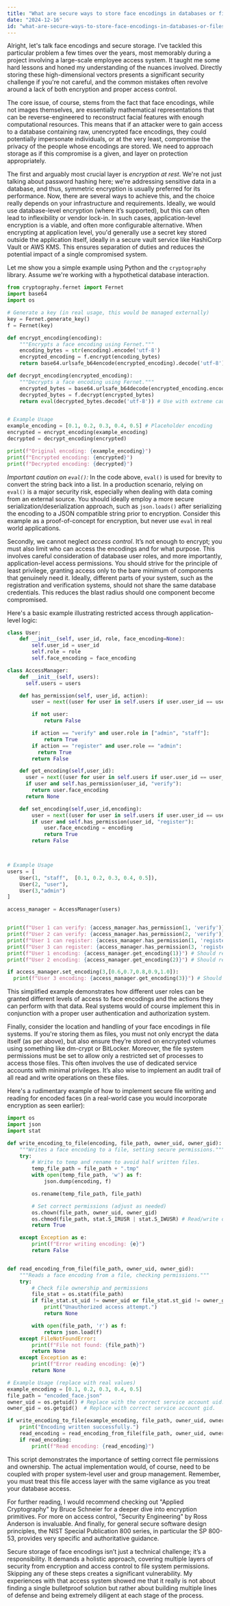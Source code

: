 ```yaml
---
title: "What are secure ways to store face encodings in databases or files?"
date: "2024-12-16"
id: "what-are-secure-ways-to-store-face-encodings-in-databases-or-files"
---
```


Alright, let's talk face encodings and secure storage. I’ve tackled this particular problem a few times over the years, most memorably during a project involving a large-scale employee access system. It taught me some hard lessons and honed my understanding of the nuances involved. Directly storing these high-dimensional vectors presents a significant security challenge if you're not careful, and the common mistakes often revolve around a lack of both encryption and proper access control.

The core issue, of course, stems from the fact that face encodings, while not images themselves, are essentially mathematical representations that can be reverse-engineered to reconstruct facial features with enough computational resources. This means that if an attacker were to gain access to a database containing raw, unencrypted face encodings, they could potentially impersonate individuals, or at the very least, compromise the privacy of the people whose encodings are stored. We need to approach storage as if this compromise is a given, and layer on protection appropriately.

The first and arguably most crucial layer is *encryption at rest*. We're not just talking about password hashing here; we're addressing sensitive data in a database, and thus, symmetric encryption is usually preferred for its performance. Now, there are several ways to achieve this, and the choice really depends on your infrastructure and requirements. Ideally, we would use database-level encryption (where it’s supported), but this can often lead to inflexibility or vendor lock-in. In such cases, application-level encryption is a viable, and often more configurable alternative. When encrypting at application level, you'd generally use a secret key stored outside the application itself, ideally in a secure vault service like HashiCorp Vault or AWS KMS. This ensures separation of duties and reduces the potential impact of a single compromised system.

Let me show you a simple example using Python and the `cryptography` library. Assume we're working with a hypothetical database interaction.

```python
from cryptography.fernet import Fernet
import base64
import os

# Generate a key (in real usage, this would be managed externally)
key = Fernet.generate_key()
f = Fernet(key)

def encrypt_encoding(encoding):
    """Encrypts a face encoding using Fernet."""
    encoding_bytes = str(encoding).encode('utf-8')
    encrypted_encoding = f.encrypt(encoding_bytes)
    return base64.urlsafe_b64encode(encrypted_encoding).decode('utf-8')

def decrypt_encoding(encrypted_encoding):
    """Decrypts a face encoding using Fernet."""
    encrypted_bytes = base64.urlsafe_b64decode(encrypted_encoding.encode('utf-8'))
    decrypted_bytes = f.decrypt(encrypted_bytes)
    return eval(decrypted_bytes.decode('utf-8')) # Use with extreme caution, see below.


# Example Usage
example_encoding = [0.1, 0.2, 0.3, 0.4, 0.5] # Placeholder encoding
encrypted = encrypt_encoding(example_encoding)
decrypted = decrypt_encoding(encrypted)

print(f"Original encoding: {example_encoding}")
print(f"Encrypted encoding: {encrypted}")
print(f"Decrypted encoding: {decrypted}")
```

*Important caution on `eval()`:* In the code above, `eval()` is used for brevity to convert the string back into a list. In a production scenario, relying on `eval()` is a major security risk, especially when dealing with data coming from an external source. You should ideally employ a more secure serialization/deserialization approach, such as `json.loads()` after serializing the encoding to a JSON compatible string prior to encryption.  Consider this example as a proof-of-concept for encryption, but never use `eval` in real world applications.

Secondly, we cannot neglect *access control*. It’s not enough to encrypt; you must also limit who can access the encodings and for what purpose. This involves careful consideration of database user roles, and more importantly, application-level access permissions. You should strive for the principle of least privilege, granting access only to the bare minimum of components that genuinely need it. Ideally, different parts of your system, such as the registration and verification systems, should not share the same database credentials. This reduces the blast radius should one component become compromised.

Here's a basic example illustrating restricted access through application-level logic:

```python
class User:
    def __init__(self, user_id, role, face_encoding=None):
        self.user_id = user_id
        self.role = role
        self.face_encoding = face_encoding

class AccessManager:
    def __init__(self, users):
      self.users = users

    def has_permission(self, user_id, action):
        user = next((user for user in self.users if user.user_id == user_id), None)

        if not user:
            return False

        if action == "verify" and user.role in ["admin", "staff"]:
            return True
        if action == "register" and user.role == "admin":
          return True
        return False

    def get_encoding(self,user_id):
      user = next((user for user in self.users if user.user_id == user_id), None)
      if user and self.has_permission(user_id, "verify"):
        return user.face_encoding
      return None

    def set_encoding(self,user_id,encoding):
        user = next((user for user in self.users if user.user_id == user_id), None)
        if user and self.has_permission(user_id, "register"):
            user.face_encoding = encoding
            return True
        return False



# Example Usage
users = [
    User(1, "staff",  [0.1, 0.2, 0.3, 0.4, 0.5]),
    User(2, "user"),
    User(3,"admin")
]

access_manager = AccessManager(users)


print(f"User 1 can verify: {access_manager.has_permission(1, 'verify')}") # Should be True
print(f"User 2 can verify: {access_manager.has_permission(2, 'verify')}") # Should be False
print(f"User 1 can register: {access_manager.has_permission(1, 'register')}") # Should be False
print(f"User 3 can register: {access_manager.has_permission(3, 'register')}") # Should be True
print(f"User 1 encoding: {access_manager.get_encoding(1)}") # Should return the encoding
print(f"User 2 encoding: {access_manager.get_encoding(2)}") # Should return None

if access_manager.set_encoding(3,[0.6,0.7,0.8,0.9,1.0]):
  print(f"User 3 encoding: {access_manager.get_encoding(3)}") # Should return the new encoding

```

This simplified example demonstrates how different user roles can be granted different levels of access to face encodings and the actions they can perform with that data. Real systems would of course implement this in conjunction with a proper user authentication and authorization system.

Finally, consider the location and handling of your face encodings in file systems. If you're storing them as files, you must not only encrypt the data itself (as per above), but also ensure they’re stored on encrypted volumes using something like dm-crypt or BitLocker. Moreover, the file system permissions must be set to allow only a restricted set of processes to access those files. This often involves the use of dedicated service accounts with minimal privileges. It’s also wise to implement an audit trail of all read and write operations on these files.

Here's a rudimentary example of how to implement secure file writing and reading for encoded faces (in a real-world case you would incorporate encryption as seen earlier):

```python
import os
import json
import stat

def write_encoding_to_file(encoding, file_path, owner_uid, owner_gid):
    """Writes a face encoding to a file, setting secure permissions."""
    try:
        # Write to temp and rename to avoid half written files.
        temp_file_path = file_path + ".tmp"
        with open(temp_file_path, 'w') as f:
            json.dump(encoding, f)

        os.rename(temp_file_path, file_path)

        # Set correct permissions (adjust as needed)
        os.chown(file_path, owner_uid, owner_gid)
        os.chmod(file_path, stat.S_IRUSR | stat.S_IWUSR) # Read/write owner only
        return True

    except Exception as e:
        print(f"Error writing encoding: {e}")
        return False


def read_encoding_from_file(file_path, owner_uid, owner_gid):
    """Reads a face encoding from a file, checking permissions."""
    try:
        # Check file ownership and permissions
        file_stat = os.stat(file_path)
        if file_stat.st_uid != owner_uid or file_stat.st_gid != owner_gid:
            print("Unauthorized access attempt.")
            return None

        with open(file_path, 'r') as f:
            return json.load(f)
    except FileNotFoundError:
        print(f"File not found: {file_path}")
        return None
    except Exception as e:
        print(f"Error reading encoding: {e}")
        return None

# Example Usage (replace with real values)
example_encoding = [0.1, 0.2, 0.3, 0.4, 0.5]
file_path = "encoded_face.json"
owner_uid = os.getuid() # Replace with the correct service account uid.
owner_gid = os.getgid()  # Replace with correct service account gid.

if write_encoding_to_file(example_encoding, file_path, owner_uid, owner_gid):
    print("Encoding written successfully.")
    read_encoding = read_encoding_from_file(file_path, owner_uid, owner_gid)
    if read_encoding:
        print(f"Read encoding: {read_encoding}")

```

This script demonstrates the importance of setting correct file permissions and ownership. The actual implementation would, of course, need to be coupled with proper system-level user and group management. Remember, you must treat this file access layer with the same vigilance as you treat your database access.

For further reading, I would recommend checking out "Applied Cryptography" by Bruce Schneier for a deeper dive into encryption primitives. For more on access control, "Security Engineering" by Ross Anderson is invaluable. And finally, for general secure software design principles, the NIST Special Publication 800 series, in particular the SP 800-53, provides very specific and authoritative guidance.

Secure storage of face encodings isn’t just a technical challenge; it’s a responsibility. It demands a holistic approach, covering multiple layers of security from encryption and access control to file system permissions. Skipping any of these steps creates a significant vulnerability. My experiences with that access system showed me that it really is not about finding a single bulletproof solution but rather about building multiple lines of defense and being extremely diligent at each stage of the process.
